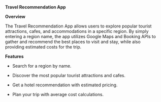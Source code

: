 **Travel Recommendation App**

**Overview**

The Travel Recommendation App allows users to explore popular tourist attractions, cafes, and accommodations in a specific region. By simply entering a region name, the app utilizes Google Maps and Booking APIs to gather and recommend the best places to visit and stay, while also providing estimated costs for the trip.

**Features**

- Search for a region by name.

- Discover the most popular tourist attractions and cafes.

- Get a hotel recommendation with estimated pricing.

- Plan your trip with average cost calculations.

